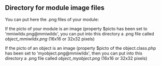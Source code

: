 
Directory for module image files
--------------------------------

You can put here the .png files of your module:


If the picto of your module is an image (property $picto has been set to 'mmiwildx.png@mmiwildx', you can put into this
directory a .png file called *object_mmiwildx.png* (16x16 or 32x32 pixels)


If the picto of an object is an image (property $picto of the object.class.php has been set to 'myobject.png@mmiwildx', then you can put into this
directory a .png file called *object_myobject.png* (16x16 or 32x32 pixels)

